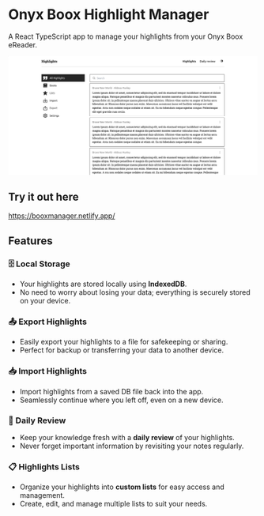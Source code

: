 # Onyx Boox Highlight Manager
A React TypeScript app to manage your highlights from your Onyx Boox eReader.

![Desktop](assets/preview.png)





## Try it out here
https://booxmanager.netlify.app/



## Features

### 🗄️ Local Storage
- Your highlights are stored locally using **IndexedDB**.
- No need to worry about losing your data; everything is securely stored on your device.

### 📤 Export Highlights
- Easily export your highlights to a file for safekeeping or sharing.
- Perfect for backup or transferring your data to another device.

### 📥 Import Highlights
- Import highlights from a saved DB file back into the app.
- Seamlessly continue where you left off, even on a new device.

### 📅 Daily Review
- Keep your knowledge fresh with a **daily review** of your highlights.
- Never forget important information by revisiting your notes regularly.

### 📋 Highlights Lists
- Organize your highlights into **custom lists** for easy access and management.
- Create, edit, and manage multiple lists to suit your needs.

